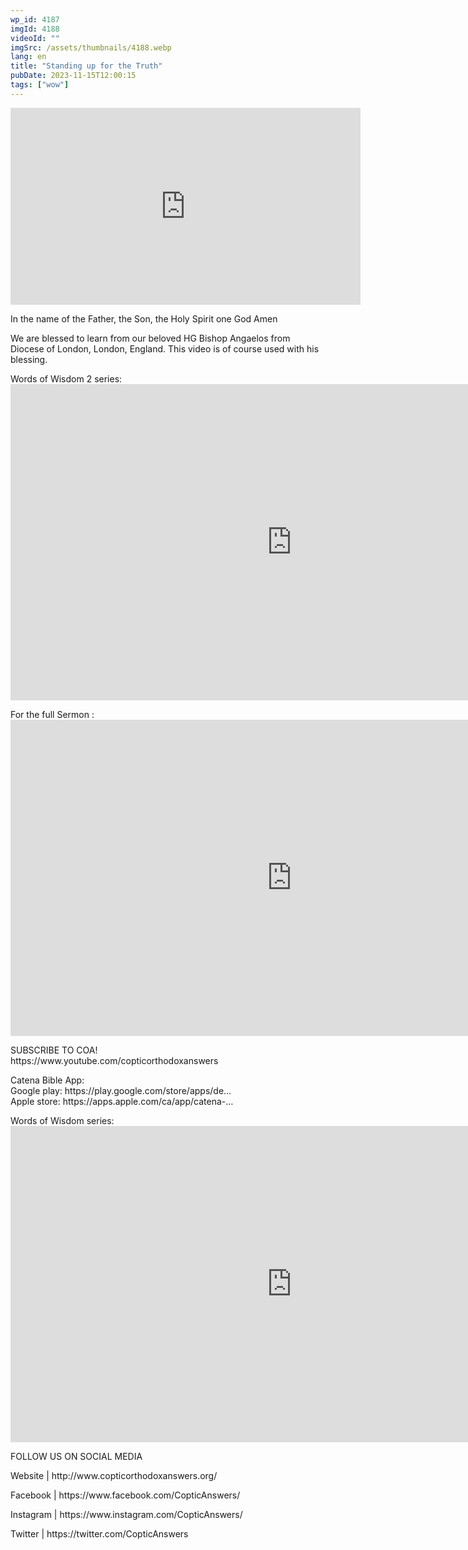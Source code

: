 ```yaml
---
wp_id: 4187
imgId: 4188
videoId: ""
imgSrc: /assets/thumbnails/4188.webp
lang: en
title: "Standing up for the Truth"
pubDate: 2023-11-15T12:00:15
tags: ["wow"]
---
```


<p><iframe loading="lazy" title="YouTube video player" src="https://www.youtube.com/embed/WsckjqQRyA0?si=0KaIyYXD_D7MSTDZ" width="560" height="315" frameborder="0" allowfullscreen="allowfullscreen"></iframe></p>
<p>In the name of the Father, the Son, the Holy Spirit one God Amen</p>
<p>We are blessed to learn from our beloved HG Bishop Angaelos from Diocese of London, London, England. This video is of course used with his blessing.</p>

<p>Words of Wisdom 2 series:<br />
<iframe loading="lazy" title="Be my instructor, O Lord Meditation on Tuesday of Holy Pascha." width="900" height="506" src="https://www.youtube.com/embed/YrcJkpmGbec?list=PLA20bNyz8F1DWwPAaKKwnEtNmB4URhPL4" frameborder="0" allow="accelerometer; autoplay; clipboard-write; encrypted-media; gyroscope; picture-in-picture; web-share" allowfullscreen></iframe></p>
<p>For the full Sermon :<br />
<iframe loading="lazy" title="How can I stand to the truth without being hurt in or from society? | Reality Check E06" width="900" height="506" src="https://www.youtube.com/embed/MKOM_dl6IQY?feature=oembed" frameborder="0" allow="accelerometer; autoplay; clipboard-write; encrypted-media; gyroscope; picture-in-picture; web-share" allowfullscreen></iframe></p>
<p>SUBSCRIBE TO COA!<br />
https://www.youtube.com/copticorthodoxanswers</p>
<p>Catena Bible App:<br />
Google play: https://play.google.com/store/apps/de&#8230;​<br />
Apple store: https://apps.apple.com/ca/app/catena-​&#8230;</p>
<p>Words of Wisdom series:<br />
<iframe loading="lazy" title="Words of Wisdom" width="900" height="506" src="https://www.youtube.com/embed/videoseries?list=PLA20bNyz8F1BupGCKl0YyWSlEDBzPv2HF" frameborder="0" allow="accelerometer; autoplay; clipboard-write; encrypted-media; gyroscope; picture-in-picture; web-share" allowfullscreen></iframe></p>
<p>FOLLOW US ON SOCIAL MEDIA</p>
<p>Website | http://www.copticorthodoxanswers.org/</p>
<p>Facebook | https://www.facebook.com/CopticAnswers/</p>
<p>Instagram | https://www.instagram.com/CopticAnswers/</p>
<p>Twitter | https://twitter.com/CopticAnswers</p>
